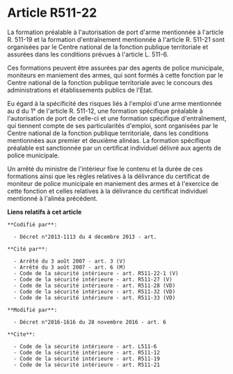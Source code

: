# Article R511-22

La formation préalable à l'autorisation de port d'arme mentionnée à l'article R. 511-19 et la formation d'entraînement
mentionnée à l'article R. 511-21 sont organisées par le Centre national de la fonction publique territoriale et assurées dans
les conditions prévues à l'article L. 511-6. 

Ces formations peuvent être assurées par des agents de police municipale, moniteurs en maniement des armes, qui sont formés à
cette fonction par le Centre national de la fonction publique territoriale avec le concours des administrations et
établissements publics de l'Etat. 

Eu égard à la spécificité des risques liés à l'emploi d'une arme mentionnée au d du 1° de l'article R. 511-12, une formation
spécifique préalable à l'autorisation de port de celle-ci et une formation spécifique d'entraînement, qui tiennent compte de
ses particularités d'emploi, sont organisées par le Centre national de la fonction publique territoriale, dans les conditions
mentionnées aux premier et deuxième alinéas. La formation spécifique préalable est sanctionnée par un certificat individuel
délivré aux agents de police municipale. 

Un arrêté du ministre de l'intérieur fixe le contenu et la durée de ces formations ainsi que les règles relatives à la
délivrance du certificat de moniteur de police municipale en maniement des armes et à l'exercice de cette fonction et celles
relatives à la délivrance du certificat individuel mentionné à l'alinéa précédent.

**Liens relatifs à cet article**

	**Codifié par**:

	  - Décret n°2013-1113 du 4 décembre 2013 - art.

	**Cité par**:

	  - Arrêté du 3 août 2007 - art. 3 (V)
	  - Arrêté du 3 août 2007 - art. 6 (M)
	  - Code de la sécurité intérieure - art. R511-22-1 (V)
	  - Code de la sécurité intérieure - art. R511-27 (V)
	  - Code de la sécurité intérieure - art. R511-28 (VD)
	  - Code de la sécurité intérieure - art. R511-32 (VD)
	  - Code de la sécurité intérieure - art. R511-33 (VD)

	**Modifié par**:

	  - Décret n°2016-1616 du 28 novembre 2016 - art. 6

	**Cite**:

	  - Code de la sécurité intérieure - art. L511-6
	  - Code de la sécurité intérieure - art. R511-12
	  - Code de la sécurité intérieure - art. R511-19
	  - Code de la sécurité intérieure - art. R511-21
